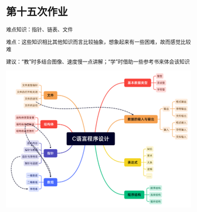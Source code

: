 # 第十五次作业

难点知识：指针、链表、文件

难点：这些知识相比其他知识而言比较抽象，想象起来有一些困难，故而感觉比较难

建议：“教”时多结合图像、速度慢一点讲解；“学”时借助一些参考书来体会该知识

![pic](第十五次作业.png)